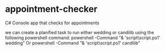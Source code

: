 # appointment-checker
C# Console app that checks for appointments 

we can create a planified task to run either wedding or candilib using the following powershell command: 
powershell -Command "& 'script\script.ps1' wedding"
Or
powershell -Command "& 'script\script.ps1' candilib"

